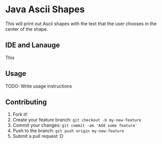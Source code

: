 # Java Ascii Shapes

This will print out Ascii shapes with the text that the user chooses in the center of the shape.

## IDE and Lanauge 

This 

## Usage

TODO: Write usage instructions

## Contributing

1. Fork it!
2. Create your feature branch: `git checkout -b my-new-feature`
3. Commit your changes: `git commit -am 'Add some feature'`
4. Push to the branch: `git push origin my-new-feature`
5. Submit a pull request :D
